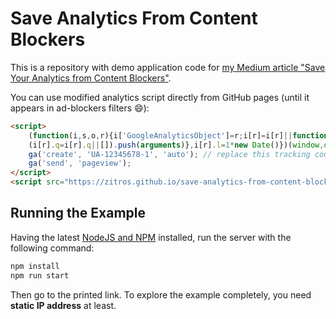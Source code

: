 # Save Analytics From Content Blockers

This is a repository with demo application code for [my Medium article "Save Your Analytics from Content Blockers"](https://medium.com/@zitro/save-your-analytics-from-content-blockers-7ee08c6ec7ee).

You can use modified analytics script directly from GitHub pages (until it appears in ad-blockers filters :smile:):

```html
<script>
    (function(i,s,o,r){i['GoogleAnalyticsObject']=r;i[r]=i[r]||function(){
    (i[r].q=i[r].q||[]).push(arguments)},i[r].l=1*new Date()})(window,document,'script','ga');
    ga('create', 'UA-12345678-1', 'auto'); // replace this tracking code with your one
    ga('send', 'pageview');
</script>
<script src="https://zitros.github.io/save-analytics-from-content-blockers/analytics.js" async></script>
```

Running the Example
-------------------

Having the latest [NodeJS and NPM](https://nodejs.org) installed, run the server with the following command:
 
```bash
npm install
npm run start
```

Then go to the printed link. To explore the example completely, you need **static IP address** at least.
